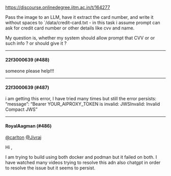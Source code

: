 https://discourse.onlinedegree.iitm.ac.in/t/164277

Pass the image to an LLM, have it extract the card number, and write it without spaces to `/data/credit-card.txt</code> - in this task i assume prompt can ask for credit card number or other details like cvv and name.</p>
<p>My question is, whether my system should allow prompt that CVV or or such info ? or should give it ?</p><hr>

<h4>22f3000639 (#488)</h4>
<p>someone please help!!!</p><hr>

<h4>22f3000639 (#487)</h4>
<p>i am getting this error, I have tried many times but still the error persists:<br/>
“message”: “Bearer YOUR_AIPROXY_TOKEN is invalid: JWSInvalid: Invalid Compact JWS”</p><hr>

<h4>RoyalAagman (#486)</h4>
<p><a class="mention" href="/u/carlton">@carlton</a> <a class="mention" href="/u/jivraj">@Jivraj</a></p>
<p>Hi ,</p>
<p>I am trying to build using both docker and podman but it failed on both. I have watched many videos trying to resolve this adn also chatgpt in order to resolve the issue but it seems to persist.